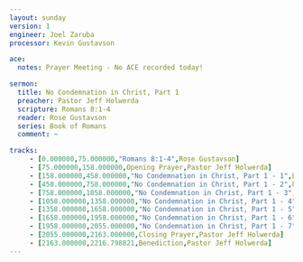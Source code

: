 ```yaml
---
layout: sunday
version: 1
engineer: Joel Zaruba
processor: Kevin Gustavson

ace:
  notes: Prayer Meeting - No ACE recorded today!

sermon:
  title: No Condemnation in Christ, Part 1
  preacher: Pastor Jeff Holwerda
  scripture: Romans 8:1-4
  reader: Rose Gustavson
  series: Book of Romans
  comment: ~

tracks:
     - [0.000000,75.000000,"Romans 8:1-4",Rose Gustavson]
     - [75.000000,158.000000,Opening Prayer,Pastor Jeff Holwerda]
     - [158.000000,458.000000,"No Condemnation in Christ, Part 1 - 1",Pastor Jeff Holwerda]
     - [458.000000,758.000000,"No Condemnation in Christ, Part 1 - 2",Pastor Jeff Holwerda]
     - [758.000000,1058.000000,"No Condemnation in Christ, Part 1 - 3",Pastor Jeff Holwerda]
     - [1058.000000,1358.000000,"No Condemnation in Christ, Part 1 - 4",Pastor Jeff Holwerda]
     - [1358.000000,1658.000000,"No Condemnation in Christ, Part 1 - 5",Pastor Jeff Holwerda]
     - [1658.000000,1958.000000,"No Condemnation in Christ, Part 1 - 6",Pastor Jeff Holwerda]
     - [1958.000000,2055.000000,"No Condemnation in Christ, Part 1 - 7",Pastor Jeff Holwerda]
     - [2055.000000,2163.000000,Closing Prayer,Pastor Jeff Holwerda]
     - [2163.000000,2216.798821,Benediction,Pastor Jeff Holwerda]
---
```

